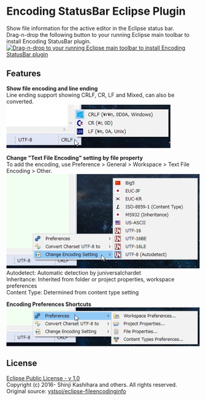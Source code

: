 # Encoding StatusBar Eclipse Plugin
Show file information for the active editor in the Eclipse status bar.  
Drag-n-drop the following button to your running Eclipse main toolbar to install Encoding StatusBar plugin.  
<a href="http://marketplace.eclipse.org/marketplace-client-intro?mpc_install=2925771" class="drag" title="Drag-n-drop to your running Eclipse main toolbar to install Encoding StatusBar plugin"><img class="img-responsive" src="https://marketplace.eclipse.org/sites/all/themes/solstice/public/images/marketplace/btn-install.png" alt="Drag-n-drop to your running Eclipse main toolbar to install Encoding StatusBar plugin" /></a>
<!--
**Eclipse Marketplace**  
https://marketplace.eclipse.org/content/encoding-statusbar  
Drag install button of the above site to your running Eclipse workspace to install.  

**Update Site**  
Help > Install New Software...  
https://raw.githubusercontent.com/cypher256/eclipse-encoding-plugin/master/eclipse.encoding.plugin.update/site.xml
-->

## Features
**Show file encoding and line ending**  
Line ending support showing CRLF, CR, LF and Mixed, can also be converted.  
![](image/ending_select.jpg)  

**Change "Text File Encoding" setting by file property**  
To add the encoding, use Preference > General > Workspace > Text File Encoding > Other.  
![](image/encoding_select.jpg)  
Autodetect: Automatic detection by juniversalchardet  
Inheritance: Inherited from folder or project properties, workspace preferences  
Content Type: Determined from content type setting  

**Encoding Preferences Shortcuts**  
![](image/preference.jpg)  

## License
[Eclipse Public License - v 1.0](https://www.eclipse.org/legal/epl-v10.html)  
Copyright (c) 2016- Shinji Kashihara and others. All rights reserved.  
Original source: [ystsoi/eclipse-fileencodinginfo](https://github.com/ystsoi/eclipse-fileencodinginfo)
